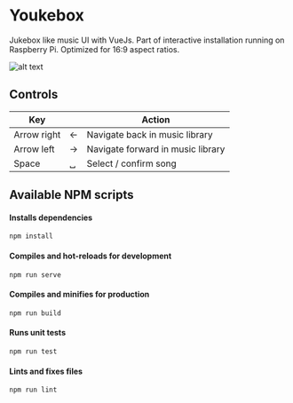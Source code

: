 # Youkebox

Jukebox like music UI with VueJs. Part of interactive installation running on Raspberry Pi. Optimized for 16:9 aspect ratios.

![alt text](https://github.com/peterbust/youkebox/src/assets/images/github-screenshot.jpg "Screenshot UI Youkebox")

## Controls
| Key | | Action |
|-|-|-|
| Arrow right | ← | Navigate back in music library |
| Arrow left | → | Navigate forward in music library |
| Space | ␣ | Select / confirm song |

## Available NPM scripts

#### Installs dependencies
```
npm install
```

#### Compiles and hot-reloads for development
```
npm run serve
```

#### Compiles and minifies for production
```
npm run build
```

#### Runs unit tests
```
npm run test
```

#### Lints and fixes files
```
npm run lint
```